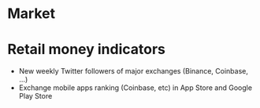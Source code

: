 # Market

# Retail money indicators

 * New weekly Twitter followers of major exchanges (Binance, Coinbase, ...)
 * Exchange mobile apps ranking (Coinbase, etc) in App Store and Google Play Store

